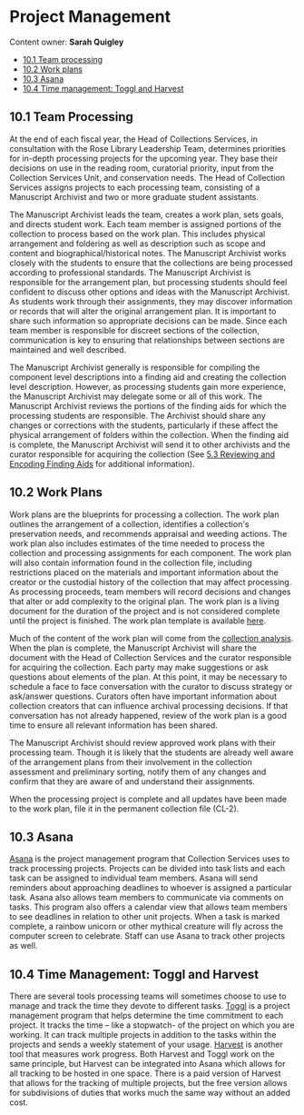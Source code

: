 # Project Management

Content owner: **Sarah Quigley**

* [10.1 Team processing](#101-team-processing)
* [10.2 Work plans](#102-work-plans)
* [10.3 Asana](#103-asana)
* [10.4 Time management: Toggl and Harvest](#104-time-management-toggl-and-harvest)

## 10.1 Team Processing

At the end of each fiscal year, the Head of Collections Services, in consultation with the Rose Library Leadership Team, determines priorities for in-depth processing projects for the upcoming year.  They base their decisions on use in the reading room, curatorial priority, input from the Collection Services Unit, and conservation needs.  The Head of Collection Services assigns projects to each processing team, consisting of a Manuscript Archivist and two or more graduate student assistants. 

The Manuscript Archivist leads the team, creates a work plan, sets goals, and directs student work.  Each team member is assigned portions of the collection to process based on the work plan.  This includes physical arrangement and foldering as well as description such as scope and content and biographical/historical notes.  The Manuscript Archivist works closely with the students to ensure that the collections are being processed according to professional standards.  The Manuscript Archivist is responsible for the arrangement plan, but processing students should feel confident to discuss other options and ideas with the Manuscript Archivist.  As students work through their assignments, they may discover information or records that will alter the original arrangement plan.  It is important to share such information so appropriate decisions can be made.  Since each team member is responsible for discreet sections of the collection, communication is key to ensuring that relationships between sections are maintained and well described.   

The Manuscript Archivist generally is responsible for compiling the component level descriptions into a finding aid and creating the collection level description.  However, as processing students gain more experience, the Manuscript Archivist may delegate some or all of this work.  The Manuscript Archivist reviews the portions of the finding aids for which the processing students are responsible.  The Archivist should share any changes or corrections with the students, particularly if these affect the physical arrangement of folders within the collection.  When the finding aid is complete, the Manuscript Archivist will send it to other archivists and the curator responsible for acquiring the collection (See [5.3 Reviewing and Encoding Finding Aids](/05-DESCRIPTION#53-reviewing-and-editing-finding-aids) for additional information).

## 10.2 Work Plans

Work plans are the blueprints for processing a collection.  The work plan outlines the arrangement of a collection, identifies a collection's preservation needs, and recommends appraisal and weeding actions.  The work plan also includes estimates of the time needed to process the collection and processing assignments for each component.  The work plan will also contain information found in the collection file, including restrictions placed on the materials and important information about the creator or the custodial history of the collection that may affect processing.  As processing proceeds, team members will record decisions and changes that alter or add complexity to the original plan.  The work plan is a living document for the duration of the project and is not considered complete until the project is finished.  The work plan template is available [here](https://emory.sharepoint.com/:w:/r/sites/EUVRoseLibrary/Shared%20Documents/Cataloging%20and%20Collection%20Processing/Collection%20Processing/Collection%20Processing%20Templates/Manuscript%20Processing%20Flags,%20Forms,%20and%20Templates/New%20Workplan%20Template.docx?d=w9de3bcf567954df39b638cf9abbe1b8f&csf=1&web=1&e=KwIBQb).

Much of the content of the work plan will come from the [collection analysis](03-COLLECTION%20ANALYSIS).  When the plan is complete, the Manuscript Archivist will share the document with the Head of Collection Services and the curator responsible for acquiring the collection.  Each party may make suggestions or ask questions about elements of the plan.  At this point, it may be necessary to schedule a face to face conversation with the curator to discuss strategy or ask/answer questions.  Curators often have important information about collection creators that can influence archival processing decisions.  If that conversation has not already happened, review of the work plan is a good time to ensure all relevant information has been shared. 

The Manuscript Archivist should review approved work plans with their processing team.  Though it is likely that the students are already well aware of the arrangement plans from their involvement in the collection assessment and preliminary sorting, notify them of any changes and confirm that they are aware of and understand their assignments. 

When the processing project is complete and all updates have been made to the work plan, file it in the permanent collection file (CL-2). 

## 10.3 Asana

[Asana](https://asana.com) is the project management program that Collection Services uses to track processing projects. Projects can be divided into task lists and each task can be assigned to individual team members.  Asana will send reminders about approaching deadlines to whoever is assigned a particular task.  Asana also allows team members to communicate via comments on tasks.  This program also offers a calendar view that allows team members to see deadlines in relation to other unit projects.  When a task is marked complete, a rainbow unicorn or other mythical creature will fly across the computer screen to celebrate. Staff can use Asana to track other projects as well.

## 10.4 Time Management: Toggl and Harvest

There are several tools processing teams will sometimes choose to use to manage and track the time they devote to different tasks.  [Toggl](https://toggl.com) is a project management program that helps determine the time commitment to each project. It tracks the time – like a stopwatch- of the project on which you are working. It can track multiple projects in addition to the tasks within the projects and sends a weekly statement of your usage. [Harvest](https://www.getharvest.com) is another tool that measures work progress. Both Harvest and Toggl work on the same principle, but Harvest can be integrated into Asana which allows for all tracking to be hosted in one space. There is a paid version of Harvest that allows for the tracking of multiple projects, but the free version allows for subdivisions of duties that works much the same way without an added cost. 
